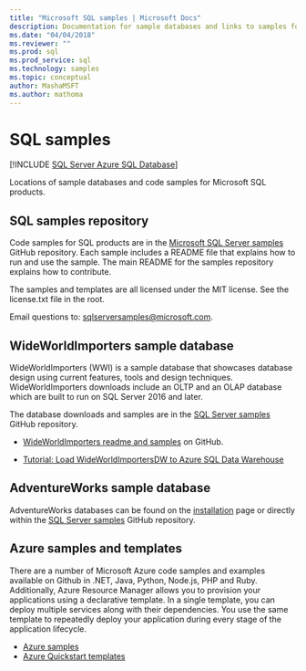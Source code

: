 ```yaml
---
title: "Microsoft SQL samples | Microsoft Docs"
description: Documentation for sample databases and links to samples for Microsoft SQL products.
ms.date: "04/04/2018"
ms.reviewer: ""
ms.prod: sql
ms.prod_service: sql
ms.technology: samples
ms.topic: conceptual
author: MashaMSFT
ms.author: mathoma
---
```

# SQL samples

[!INCLUDE [SQL Server Azure SQL Database](../includes/appliesto-ss-asdb-asdw-pdw-md.md)]

Locations of sample databases and code samples for Microsoft SQL products.

## SQL samples repository

Code samples for SQL products are in the [Microsoft SQL Server samples](https://github.com/microsoft/sql-server-samples) GitHub repository. Each sample includes a README file that explains how to run and use the sample. The main README for the samples repository explains how to contribute. 

The samples and templates are all licensed under the MIT license. See the license.txt file in the root.

Email questions to: sqlserversamples@microsoft.com.


## WideWorldImporters sample database

WideWorldImporters (WWI) is a sample database that showcases database design using current features, tools and design techniques. WideWorldImporters downloads include an OLTP and an OLAP database which are built to run on SQL Server 2016 and later. 

The database downloads and samples are in the [SQL Server samples](https://github.com/Microsoft/sql-server-samples) GitHub repository.


- [WideWorldImporters readme and samples](https://github.com/Microsoft/sql-server-samples/tree/master/samples/databases/wide-world-importers) on GitHub.

- [Tutorial: Load WideWorldImportersDW to Azure SQL Data Warehouse](/azure/sql-data-warehouse/load-data-wideworldimportersdw)


## AdventureWorks sample database

AdventureWorks databases can be found on the [installation](adventureworks-install-configure.md) page or directly within the [SQL Server samples](https://github.com/Microsoft/sql-server-samples) GitHub repository. 


## Azure samples and templates
There are a number of Microsoft Azure code samples and examples available on Github in .NET, Java, Python, Node.js, PHP and Ruby. Additionally, Azure Resource Manager allows you to provision your applications using a declarative template. In a single template, you can deploy multiple services along with their dependencies. You use the same template to repeatedly deploy your application during every stage of the application lifecycle.

- [Azure samples](https://github.com/Azure-Samples)
- [Azure Quickstart templates](https://azure.microsoft.com/resources/templates/)




